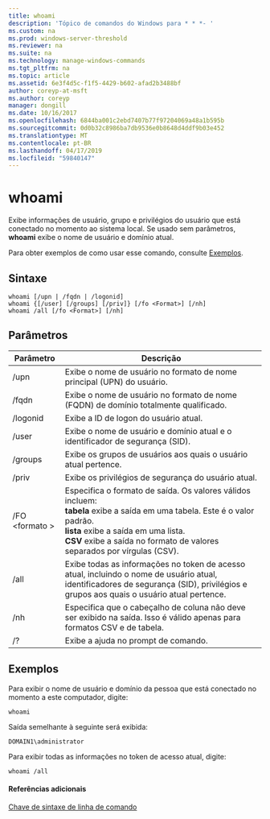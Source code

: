 ```yaml
---
title: whoami
description: 'Tópico de comandos do Windows para * * *- '
ms.custom: na
ms.prod: windows-server-threshold
ms.reviewer: na
ms.suite: na
ms.technology: manage-windows-commands
ms.tgt_pltfrm: na
ms.topic: article
ms.assetid: 6e3f4d5c-f1f5-4429-b602-afad2b3488bf
author: coreyp-at-msft
ms.author: coreyp
manager: dongill
ms.date: 10/16/2017
ms.openlocfilehash: 6844ba001c2ebd7407b77f97204069a48a1b595b
ms.sourcegitcommit: 0d0b32c8986ba7db9536e0b8648d4ddf9b03e452
ms.translationtype: MT
ms.contentlocale: pt-BR
ms.lasthandoff: 04/17/2019
ms.locfileid: "59840147"
---
```

# <a name="whoami"></a>whoami



Exibe informações de usuário, grupo e privilégios do usuário que está conectado no momento ao sistema local. Se usado sem parâmetros, **whoami** exibe o nome de usuário e domínio atual.

Para obter exemplos de como usar esse comando, consulte [Exemplos](#BKMK_examples).

## <a name="syntax"></a>Sintaxe

```
whoami [/upn | /fqdn | /logonid]
whoami {[/user] [/groups] [/priv]} [/fo <Format>] [/nh]
whoami /all [/fo <Format>] [/nh]
```

## <a name="parameters"></a>Parâmetros

|Parâmetro|Descrição|
|---------|-----------|
|/upn|Exibe o nome de usuário no formato de nome principal (UPN) do usuário.|
|/fqdn|Exibe o nome de usuário no formato de nome (FQDN) de domínio totalmente qualificado.|
|/logonid|Exibe a ID de logon do usuário atual.|
|/user|Exibe o nome de usuário e domínio atual e o identificador de segurança (SID).|
|/groups|Exibe os grupos de usuários aos quais o usuário atual pertence.|
|/priv|Exibe os privilégios de segurança do usuário atual.|
|/FO \<formato >|Especifica o formato de saída. Os valores válidos incluem:</br>**tabela** exibe a saída em uma tabela. Este é o valor padrão.</br>**lista** exibe a saída em uma lista.</br>**CSV** exibe a saída no formato de valores separados por vírgulas (CSV).|
|/all|Exibe todas as informações no token de acesso atual, incluindo o nome de usuário atual, identificadores de segurança (SID), privilégios e grupos aos quais o usuário atual pertence.|
|/nh|Especifica que o cabeçalho de coluna não deve ser exibido na saída. Isso é válido apenas para formatos CSV e de tabela.|
|/?|Exibe a ajuda no prompt de comando.|

## <a name="BKMK_examples"></a>Exemplos

Para exibir o nome de usuário e domínio da pessoa que está conectado no momento a este computador, digite:
```
whoami
```
Saída semelhante à seguinte será exibida:
```
DOMAIN1\administrator
```
Para exibir todas as informações no token de acesso atual, digite:
```
whoami /all
```

#### <a name="additional-references"></a>Referências adicionais

[Chave de sintaxe de linha de comando](command-line-syntax-key.md)